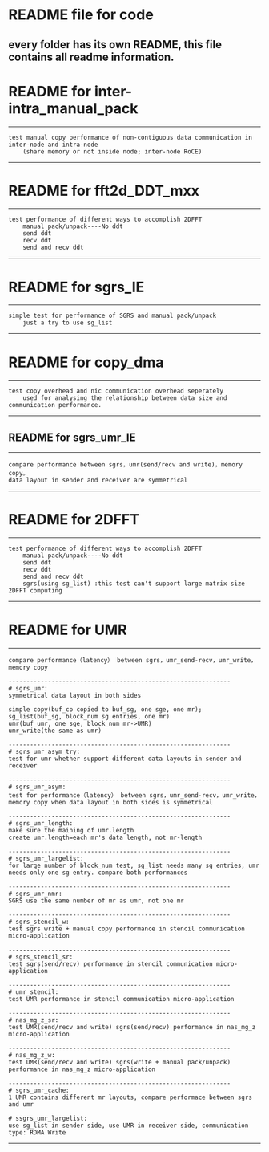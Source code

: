 # README file for code
every folder has its own README, this file contains all readme information.
 -----------------------------------------------------


# README for inter-intra_manual_pack
--------
    test manual copy performance of non-contiguous data communication in inter-node and intra-node
        (share memory or not inside node; inter-node RoCE)
----------------------------------------------------------------------

# README for fft2d_DDT_mxx
--------
    test performance of different ways to accomplish 2DFFT 
        manual pack/unpack----No ddt
        send ddt
        recv ddt
        send and recv ddt
----------------------------------------------------------------------

# README  for sgrs_IE
--------
    simple test for performance of SGRS and manual pack/unpack
        just a try to use sg_list
---------------------------------------------------------------------- 

# README for copy_dma
--------
    test copy overhead and nic communication overhead seperately
        used for analysing the relationship between data size and communication performance.  
 ----------------------------------------------------------------------

## README for sgrs_umr_IE
------------------
    compare performance between sgrs，umr(send/recv and write)，memory copy。
    data layout in sender and receiver are symmetrical
-------------------------------------------------------------------

# README for 2DFFT
--------
    test performance of different ways to accomplish 2DFFT 
        manual pack/unpack----No ddt
        send ddt
        recv ddt
        send and recv ddt
        sgrs(using sg_list) :this test can't support large matrix size 2DFFT computing
----------------------------------------------------------------------

# README for UMR
-----------------------------------------------------
    compare performance（latency） between sgrs，umr_send-recv，umr_write，memory copy

    --------------------------------------------------------------
    # sgrs_umr: 
    symmetrical data layout in both sides

    simple copy(buf_cp copied to buf_sg, one sge, one mr);
    sg_list(buf_sg, block_num sg entries, one mr)
    umr(buf_umr, one sge, block_num mr->UMR)
    umr_write(the same as umr) 

    --------------------------------------------------------------
    # sgrs_umr_asym_try: 
    test for umr whether support different data layouts in sender and receiver

    --------------------------------------------------------------
    # sgrs_umr_asym:
    test for performance（latency） between sgrs，umr_send-recv，umr_write，memory copy when data layout in both sides is symmetrical 

    --------------------------------------------------------------
    # sgrs_umr_length:
    make sure the maining of umr.length
    create umr.length=each mr's data length, not mr-length

    --------------------------------------------------------------
    # sgrs_umr_largelist:
    for large number of block_num test, sg_list needs many sg entries, umr needs only one sg entry. compare both performances

    --------------------------------------------------------------
    # sgrs_umr_nmr:
    SGRS use the same number of mr as umr, not one mr

    --------------------------------------------------------------
    # sgrs_stencil_w:
    test sgrs write + manual copy performance in stencil communication micro-application

    --------------------------------------------------------------
    # sgrs_stencil_sr:
    test sgrs(send/recv) performance in stencil communication micro-application

    --------------------------------------------------------------
    # umr_stencil:
    test UMR performance in stencil communication micro-application

    --------------------------------------------------------------
    # nas_mg_z_sr:
    test UMR(send/recv and write) sgrs(send/recv) performance in nas_mg_z micro-application

    --------------------------------------------------------------
    # nas_mg_z_w:
    test UMR(send/recv and write) sgrs(write + manual pack/unpack) performance in nas_mg_z micro-application

    --------------------------------------------------------------
    # sgrs_umr_cache:
    1 UMR contains different mr layouts, compare performace between sgrs and umr 
    
    # ssgrs_umr_largelist:
    use sg_list in sender side, use UMR in receiver side, communication type: RDMA Write
----------------------------------------------------------------
